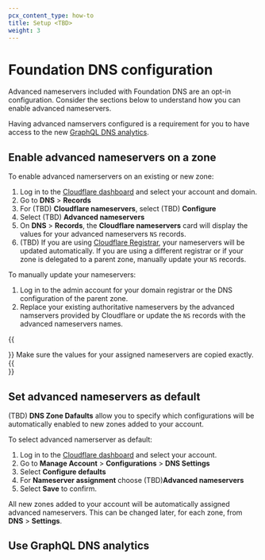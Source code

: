 ```yaml
---
pcx_content_type: how-to
title: Setup <TBD>
weight: 3
---
```


# Foundation DNS configuration

Advanced nameservers included with Foundation DNS are an opt-in configuration. Consider the sections below to understand how you can enable advanced nameservers.

Having advanced namservers configured is a requirement for you to have access to the new [GraphQL DNS analytics](#use-graphql-dns-analytics).

## Enable advanced nameservers on a zone

To enable advanced namerservers on an existing or new zone:

1. Log in to the [Cloudflare dashboard](https://dash.cloudflare.com/login) and select your account and domain.
2. Go to **DNS** > **Records**
3. For (TBD) **Cloudflare nameservers**, select (TBD) **Configure**
4. Select (TBD) **Advanced nameservers**
5. On **DNS** > **Records**, the **Cloudflare nameservers** card will display the values for your advanced nameservers `NS` records.
6. (TBD) If you are using [Cloudflare Registrar](/registrar/), your nameservers will be updated automatically. If you are using a different registrar or if your zone is delegated to a parent zone, manually update your `NS` records.

To manually update your nameservers:
1. Log in to the admin account for your domain registrar or the DNS configuration of the parent zone.
2. Replace your existing authoritative nameservers by the advanced namservers provided by Cloudflare or update the `NS` records with the advanced nameservers names.

{{<Aside type="warning">}}
Make sure the values for your assigned nameservers are copied exactly.
{{</Aside>}}

## Set advanced nameservers as default

(TBD) **DNS Zone Dafaults** allow you to specify which configurations will be automatically enabled to new zones added to your account.

To select advanced namerserver as default:

1. Log in to the [Cloudflare dashboard](https://dash.cloudflare.com/login) and select your account.
2. Go to **Manage Account** > **Configurations** > **DNS Settings**
3. Select **Configure defaults**
4. For **Nameserver assignment** choose (TBD)**Advanced nameservers**
5. Select **Save** to confirm.

All new zones added to your account will be automatically assigned advanced nameservers. This can be changed later, for each zone, from **DNS** > **Settings**.

## Use GraphQL DNS analytics